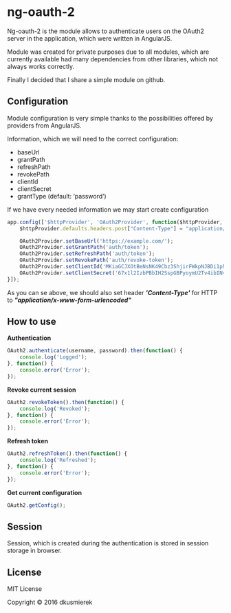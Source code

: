 # ng-oauth-2

Ng-oauth-2 is the module allows to authenticate users on the OAuth2 server in the application, which were written in AngularJS.

Module was created for private purposes due to all modules, which are currently available had many dependencies from
other libraries, which not always works correctly.

Finally I decided that I share a simple module on github.

## Configuration

Module configuration is very simple thanks to the possibilities offered by providers from AngularJS.

Information, which we will need to the correct configuration:
*	baseUrl
*	grantPath
*	refreshPath
*	revokePath
*	clientId
*	clientSecret
*	grantType (default: ‘password’)

If we have every needed information we may start create configuration

```javascript
app.config(['$httpProvider', 'OAuth2Provider', function($httpProvider, OAuth2Provider) {
    $httpProvider.defaults.headers.post["Content-Type"] = "application/x-www-form-urlencoded";

    OAuth2Provider.setBaseUrl('https://example.com/');
    OAuth2Provider.setGrantPath('auth/token');
    OAuth2Provider.setRefreshPath('auth/token');
    OAuth2Provider.setRevokePath('auth/revoke-token');
    OAuth2Provider.setClientId('MKiaGCJXOtBeNsNK49Cbz3ShjirFWkpNJBDi1phk');
    OAuth2Provider.setClientSecret('67x1l2IzbPBbIH2SspGBPyoymU2Tv4ibINvYdUjAHhv3rcB0QY4LB6l6T8dayVYhIzjktKuBdJTy2kW3mVFmxReA9vZfBjICQe8s488ob69lHnIQ22UlVq4CL8Ab2WgA');
}]);
```

As you can se above, we should also set header **_'Content-Type'_** for HTTP to _**"application/x-www-form-urlencoded"**_

## How to use

**Authentication**

```javascript
OAuth2.authenticate(username, password).then(function() {
    console.log('Logged');
}, function() {
    console.error('Error');
});
```

**Revoke current session**
```javascript
OAuth2.revokeToken().then(function() {
    console.log('Revoked');
}, function() {
    console.error('Error');
});
```

**Refresh token**
```javascript
OAuth2.refreshToken().then(function() {
    console.log('Refreshed');
}, function() {
    console.error('Error');
});
```

**Get current configuration**
```javascript
OAuth2.getConfig();
```

## Session

Session, which is created during the authentication is stored in session storage in browser.

## License

MIT License

Copyright &copy; 2016 dkusmierek